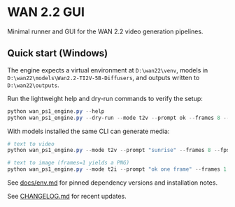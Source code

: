 # WAN 2.2 GUI

Minimal runner and GUI for the WAN 2.2 video generation pipelines.

## Quick start (Windows)

The engine expects a virtual environment at `D:\wan22\venv`, models in
`D:\wan22\models\Wan2.2-TI2V-5B-Diffusers`, and outputs written to
`D:\wan22\outputs`.

Run the lightweight help and dry-run commands to verify the setup:

```powershell
python wan_ps1_engine.py --help
python wan_ps1_engine.py --dry-run --mode t2v --prompt ok --frames 8 --fps 24 --width 1280 --height 704
```

With models installed the same CLI can generate media:

```powershell
# text to video
python wan_ps1_engine.py --mode t2v --prompt "sunrise" --frames 8 --fps 24 --width 1280 --height 704

# text to image (frames=1 yields a PNG)
python wan_ps1_engine.py --mode t2i --prompt "ok one frame" --frames 1 --width 1280 --height 704
```

See [docs/env.md](docs/env.md) for pinned dependency versions and installation notes.

See [CHANGELOG.md](CHANGELOG.md) for recent updates.
